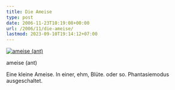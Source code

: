 ```yaml
---
title: Die Ameise
type: post
date: 2006-11-23T10:19:08+00:00
url: /2006/11/die-ameise/
lastmod: 2023-09-10T19:14:12+07:00
---
```

<div class="flickr">
  <a href="http://www.flickr.com/photos/schreibblogade/304263627/" title="ameise (ant)"><img src="//static.flickr.com/119/304263627_83f8e5050d.jpg" alt="ameise (ant)" /></a></p>

  <p>
    ameise (ant)
  </p>
</div>

Eine kleine Ameise. In einer, ehm, Blüte. oder so. Phantasiemodus ausgeschaltet.
